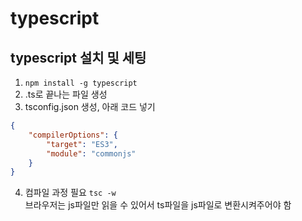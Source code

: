 # typescript

## typescript 설치 및 세팅
1. `npm install -g typescript`
2. .ts로 끝나는 파일 생성
3. tsconfig.json 생성, 아래 코드 넣기
```json
{
    "compilerOptions": {
        "target": "ES3",
        "module": "commonjs"
    }
}
```
4. 컴파일 과정 필요 `tsc -w`<br>
브라우저는 js파일만 읽을 수 있어서 ts파일을 js파일로 변환시켜주어야 함
